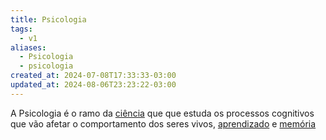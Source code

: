 ```yaml
---
title: Psicologia
tags:
  - v1
aliases:
  - Psicologia
  - psicologia
created_at: 2024-07-08T17:33:33-03:00
updated_at: 2024-08-06T23:23:22-03:00
---
```


A Psicologia é o ramo da [ciência](../../../ideias/2024/07/08/Ciencia.md) que que estuda os processos cognitivos que vão afetar o comportamento dos seres vivos, [aprendizado](../../../mapas/Auto_desenvolvimento.md) e [memória](../../../ideias/2024/07/08/Memoria.md) 